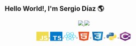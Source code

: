 ## Hello World!, I'm Sergio Díaz 🌎

<div align="center">
<a href="https://github.com/codediaz">
<img height="180em" src="https://github-readme-stats.vercel.app/api?username=codediaz&show_icons=true&theme=github_dark&include_all_commits=true&count_private=true"/>
<img height="180em" src="https://github-readme-stats.vercel.app/api/top-langs/?username=codediaz&layout=compact&langs_count=7&theme=github_dark"/>
</div>
  
<div style="display: inline_block" align="center"><br>
<img align="center" alt="codediaz-Js" height="30" width="40" src="https://raw.githubusercontent.com/devicons/devicon/master/icons/javascript/javascript-plain.svg">
<img align="center" alt="codediaz-Ts" height="30" width="40" src="https://raw.githubusercontent.com/devicons/devicon/master/icons/typescript/typescript-plain.svg">
<img align="center" alt="codediaz-React" height="30" width="40" src="https://raw.githubusercontent.com/devicons/devicon/master/icons/react/react-original.svg">
<img align="center" alt="codediaz-HTML" height="30" width="40" src="https://raw.githubusercontent.com/devicons/devicon/master/icons/html5/html5-original.svg">
<img align="center" alt="codediaz-CSS" height="30" width="40" src="https://raw.githubusercontent.com/devicons/devicon/master/icons/css3/css3-original.svg">
<img align="center" alt="codediaz-Python" height="30" width="40" src="https://raw.githubusercontent.com/devicons/devicon/master/icons/python/python-original.svg">
<img align="center" alt="codediaz-Csharp" height="30" width="40" src="https://raw.githubusercontent.com/devicons/devicon/master/icons/csharp/csharp-original.svg">
</div>

<!--
**codediaz/codediaz** is a ✨ _special_ ✨ repository because its `README.md` (this file) appears on your GitHub profile.

Here are some ideas to get you started:

- 🔭 I’m currently working on ...
- 🌱 I’m currently learning ...
- 👯 I’m looking to collaborate on ...
- 🤔 I’m looking for help with ...
- 💬 Ask me about ...
- 📫 How to reach me: ...
- 😄 Pronouns: ...
- ⚡ Fun fact: ...
-->
